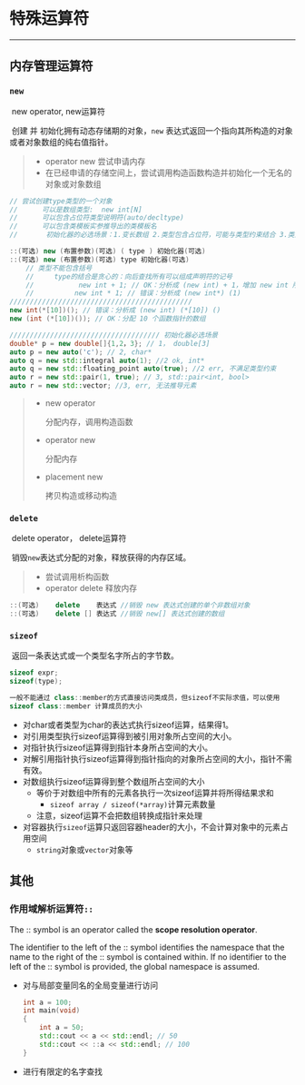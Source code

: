 # 特殊运算符

---





## 内存管理运算符

### `new`

​		new operator, new运算符

​		创建 并 初始化拥有动态存储期的对象，`new` 表达式返回一个指向其所构造的对象或者对象数组的纯右值指针。

>   -   operator new 尝试申请内存
>   -   在已经申请的存储空间上，尝试调用构造函数构造并初始化一个无名的对象或对象数组

```c++
// 尝试创建type类型的一个对象
//      可以是数组类型:  new int[N]
// 		可以包含占位符类型说明符(auto/decltype)
// 		可以包含类模板实参推导出的类模板名
//       初始化器的必选场景：1.变长数组 2.类型包含占位符，可能与类型约束结合 3.类型中使用类模板，且模板实参需要推导

::(可选) new (布置参数)(可选) ( type ) 初始化器(可选)		
::(可选) new (布置参数)(可选) type 初始化器(可选)	
    // 类型不能包含括号
    //     type的结合是贪心的：向后查找所有可以组成声明符的记号
    //           new int + 1; // OK：分析成 (new int) + 1，增加 new int 所返回的指针
	//			new int * 1; // 错误：分析成 (new int*) (1)
/////////////////////////////////////////////
new int(*[10])(); // 错误：分析成 (new int) (*[10]) ()
new (int (*[10])()); // OK：分配 10 个函数指针的数组

///////////////////////////////////// 初始化器必选场景
double* p = new double[]{1,2，3}; // 1， double[3]
auto p = new auto('c'); // 2, char*
auto q = new std::integral auto(1); //2 ok, int*
auto q = new std::floating_point auto(true); //2 err, 不满足类型约束
auto r = new std::pair(1, true); // 3, std::pair<int, bool>
auto r = new std::vector; //3, err, 无法推导元素
```

>   -   new operator
>
>       分配内存，调用构造函数
>
>   -   operator new 
>
>       分配内存
>
>   -   placement new
>
>       拷贝构造或移动构造

### `delete`

​		delete operator， delete运算符

​		销毁`new`表达式分配的对象，释放获得的内存区域。

>   -   尝试调用析构函数
>   -   operator delete 释放内存

```c++
::(可选)    delete    表达式	//销毁 new 表达式创建的单个非数组对象
::(可选)    delete [] 表达式	//销毁 new[] 表达式创建的数组
```



### `sizeof`

​		返回一条表达式或一个类型名字所占的字节数。

```c++
sizeof expr;
sizeof(type);

一般不能通过 class::member的方式直接访问类成员，但sizeof不实际求值，可以使用
sizeof class::member 计算成员的大小
```

- 对char或者类型为char的表达式执行sizeof运算，结果得1。
- 对引用类型执行sizeof运算得到被引用对象所占空间的大小。
- 对指针执行sizeof运算得到指针本身所占空间的大小。
- 对解引用指针执行sizeof运算得到指针指向的对象所占空间的大小，指针不需有效。
- 对数组执行sizeof运算得到整个数组所占空间的大小
  - 等价于对数组中所有的元素各执行一次sizeof运算并将所得结果求和
    - `sizeof array / sizeof(*array)`计算元素数量
  - 注意，sizeof运算不会把数组转换成指针来处理
- 对容器执行`sizeof`运算只返回容器header的大小，不会计算对象中的元素占用空间
  - `string`对象或`vector`对象等



## 其他

### 作用域解析运算符`::`

The :: symbol is an operator called the **scope resolution operator**. 

The identifier to the left of the :: symbol identifies the namespace that the name to the right of the :: symbol is contained within. If no identifier to the left of the :: symbol is provided, the global namespace is assumed.

- 对与局部变量同名的全局变量进行访问

  ```c++
  int a = 100;
  int main(void)
  {
      int a = 50;
      std::cout << a << std::endl; // 50
      std::cout << ::a << std::endl; // 100
  }
  ```

  

- 进行有限定的名字查找

  